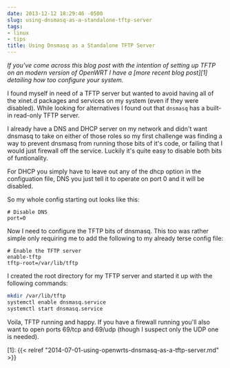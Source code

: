 ```yaml
---
date: 2013-12-12 18:29:46 -0500
slug: using-dnsmasq-as-a-standalone-tftp-server
tags:
- linux
- tips
title: Using Dnsmasq as a Standalone TFTP Server
---
```


*If you've come across this blog post with the intention of setting up TFTP on
an modern version of OpenWRT I have a [more recent blog post][1] detailing how
too configure your system.*

I found myself in need of a TFTP server but wanted to avoid having all of the
xinet.d packages and services on my system (even if they were disabled). While
looking for alternatives I found out that `dnsmasq` has a built-in read-only
TFTP server.

I already have a DNS and DHCP server on my network and didn't want dnsmasq to
take on either of those roles so my first challenge was finding a way to
prevent dnsmasq from running those bits of it's code, or failing that I would
just firewall off the service. Luckily it's quite easy to disable both bits of
funtionality.

For DHCP you simply have to leave out any of the dhcp option in the
configuation file, DNS you just tell it to operate on port 0 and it will be
disabled.

So my whole config starting out looks like this:

```
# Disable DNS
port=0
```

Now I need to configure the TFTP bits of dnsmasq. This too was rather simple
only requiring me to add the following to my already terse config file:

```
# Enable the TFTP server
enable-tftp
tftp-root=/var/lib/tftp
```

I created the root directory for my TFTP server and started it up with the
following commands:

```bash
mkdir /var/lib/tftp
systemctl enable dnsmasq.service
systemctl start dnsmasq.service
```

Voila, TFTP running and happy. If you have a firewall running you'll also want
to open ports 69/tcp and 69/udp (though I suspect only the UDP one is needed).

[1]: {{< relref "2014-07-01-using-openwrts-dnsmasq-as-a-tftp-server.md" >}}
